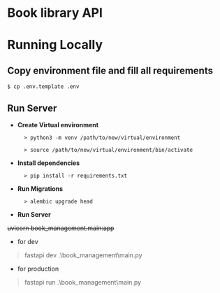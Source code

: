 # Book library API

# Running Locally


## Copy environment file and fill all requirements

    $ cp .env.template .env

## Run Server
- **Create Virtual environment**

        > python3 -m venv /path/to/new/virtual/environment

        > source /path/to/new/virtual/environment/bin/activate


- **Install dependencies**
    
        > pip install -r requirements.txt


- **Run Migrations**

        > alembic upgrade head


- **Run Server**

~~uvicorn book_management.main:app~~
      
- for dev
> fastapi dev .\book_management\main.py
      
- for production
> fastapi run .\book_management\main.py